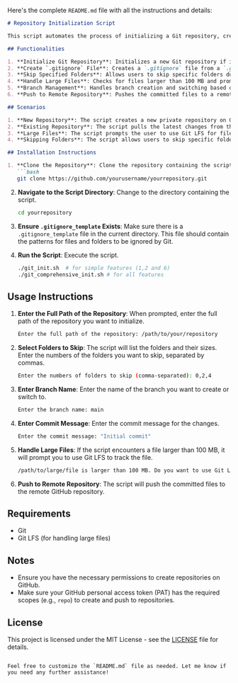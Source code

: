 Here's the complete `README.md` file with all the instructions and details:

```markdown
# Repository Initialization Script

This script automates the process of initializing a Git repository, creating a `.gitignore` file from a template, adding files to the repository, and pushing them to a remote GitHub repository. It also handles large files using Git LFS and allows users to skip specific folders during the `git add` process.

## Functionalities

1. **Initialize Git Repository**: Initializes a new Git repository if it doesn't already exist.
2. **Create `.gitignore` File**: Creates a `.gitignore` file from a `.gitignore_template` file located in the current directory.
3. **Skip Specified Folders**: Allows users to skip specific folders during the `git add` process.
4. **Handle Large Files**: Checks for files larger than 100 MB and prompts the user to use Git LFS to track them.
5. **Branch Management**: Handles branch creation and switching based on user input.
6. **Push to Remote Repository**: Pushes the committed files to a remote GitHub repository.

## Scenarios

1. **New Repository**: The script creates a new private repository on GitHub if it doesn't already exist.
2. **Existing Repository**: The script pulls the latest changes from the remote repository if it already exists.
3. **Large Files**: The script prompts the user to use Git LFS for files larger than 100 MB.
4. **Skipping Folders**: The script allows users to skip specific folders during the `git add` process.

## Installation Instructions

1. **Clone the Repository**: Clone the repository containing the script to your local machine.
   ```bash
   git clone https://github.com/yourusername/yourrepository.git
   ```

2. **Navigate to the Script Directory**: Change to the directory containing the script.
   ```bash
   cd yourrepository
   ```

3. **Ensure `.gitignore_template` Exists**: Make sure there is a `.gitignore_template` file in the current directory. This file should contain the patterns for files and folders to be ignored by Git.

4. **Run the Script**: Execute the script.
   ```bash
   ./git_init.sh  # for simple features (1,2 and 6)
   ./git_comprehensive_init.sh # for all features
   ```

## Usage Instructions

1. **Enter the Full Path of the Repository**: When prompted, enter the full path of the repository you want to initialize.
   ```bash
   Enter the full path of the repository: /path/to/your/repository
   ```

2. **Select Folders to Skip**: The script will list the folders and their sizes. Enter the numbers of the folders you want to skip, separated by commas.
   ```bash
   Enter the numbers of folders to skip (comma-separated): 0,2,4
   ```

3. **Enter Branch Name**: Enter the name of the branch you want to create or switch to.
   ```bash
   Enter the branch name: main
   ```

4. **Enter Commit Message**: Enter the commit message for the changes.
   ```bash
   Enter the commit message: "Initial commit"
   ```

5. **Handle Large Files**: If the script encounters a file larger than 100 MB, it will prompt you to use Git LFS to track the file.
   ```bash
   /path/to/large/file is larger than 100 MB. Do you want to use Git LFS to track this file? (y/n): y
   ```

6. **Push to Remote Repository**: The script will push the committed files to the remote GitHub repository.

## Requirements

- Git
- Git LFS (for handling large files)

## Notes

- Ensure you have the necessary permissions to create repositories on GitHub.
- Make sure your GitHub personal access token (PAT) has the required scopes (e.g., `repo`) to create and push to repositories.

## License

This project is licensed under the MIT License - see the [LICENSE](LICENSE) file for details.
```

Feel free to customize the `README.md` file as needed. Let me know if you need any further assistance!
